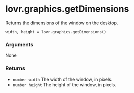 <!--
category: reference
-->

lovr.graphics.getDimensions
===

Returns the dimensions of the window on the desktop.

    width, height = lovr.graphics.getDimensions()

### Arguments

None

### Returns

- `number width` The width of the window, in pixels.
- `number height` The height of the window, in pixels.
